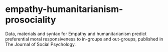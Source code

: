 # empathy-humanitarianism-prosociality

Data, materials and syntax for Empathy and humanitarianism predict preferential moral responsiveness to in-groups and out-groups, published in The Journal of Social Psychology.
